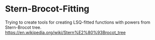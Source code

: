 # Stern-Brocot-Fitting
Trying to create tools for creating LSQ-fitted functions with powers from Stern-Brocot tree.
https://en.wikipedia.org/wiki/Stern%E2%80%93Brocot_tree
